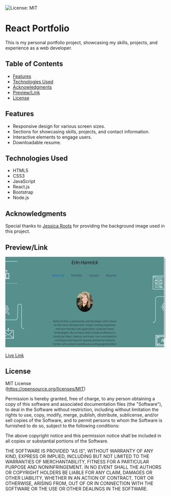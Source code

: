 ![License: MIT](https://img.shields.io/badge/License-MIT-yellow.svg)

# React Portfolio

This is my personal portfolio project, showcasing my skills, projects, and experience as a web developer.

## Table of Contents

- [Features](#features)
- [Technologies Used](#technologies-used)
- [Acknowledgments](#acknowledgments)
- [Preview/Link](#preview/link)
- [License](#license)

## Features

- Responsive design for various screen sizes.
- Sections for showcasing skills, projects, and contact information.
- Interactive elements to engage users.
- Downloadable resume.

## Technologies Used

- HTML5
- CSS3
- JavaScript
- React.js
- Bootstrap
- Node.js

## Acknowledgments

Special thanks to [Jessica Roots](https://jessicaroots.com) for providing the background image used in this project.

## Preview/Link
![Project Screenshot](PortfolioScreenshot.png)

[Live Link](https://erinhamrickportfolio.netlify.app)

## License

MIT License  
(https://opensource.org/licenses/MIT)

Permission is hereby granted, free of charge, to any person obtaining a copy
of this software and associated documentation files (the "Software"), to deal
in the Software without restriction, including without limitation the rights
to use, copy, modify, merge, publish, distribute, sublicense, and/or sell
copies of the Software, and to permit persons to whom the Software is
furnished to do so, subject to the following conditions:

The above copyright notice and this permission notice shall be included in all
copies or substantial portions of the Software.

THE SOFTWARE IS PROVIDED "AS IS", WITHOUT WARRANTY OF ANY KIND, EXPRESS OR
IMPLIED, INCLUDING BUT NOT LIMITED TO THE WARRANTIES OF MERCHANTABILITY,
FITNESS FOR A PARTICULAR PURPOSE AND NONINFRINGEMENT. IN NO EVENT SHALL THE
AUTHORS OR COPYRIGHT HOLDERS BE LIABLE FOR ANY CLAIM, DAMAGES OR OTHER
LIABILITY, WHETHER IN AN ACTION OF CONTRACT, TORT OR OTHERWISE, ARISING FROM,
OUT OF OR IN CONNECTION WITH THE SOFTWARE OR THE USE OR OTHER DEALINGS IN THE
SOFTWARE.